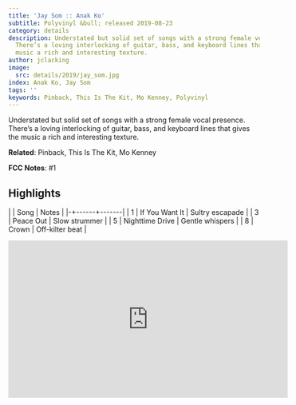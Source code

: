 ```yaml
---
title: 'Jay Som :: Anak Ko'
subtitle: Polyvinyl &bull; released 2019-08-23
category: details
description: Understated but solid set of songs with a strong female vocal presence.
  There’s a loving interlocking of guitar, bass, and keyboard lines that gives the
  music a rich and interesting texture.
author: jclacking
image:
  src: details/2019/jay_som.jpg
index: Anak Ko, Jay Som
tags: ''
keywords: Pinback, This Is The Kit, Mo Kenney, Polyvinyl
---
```

Understated but solid set of songs with a strong female vocal presence. There’s a loving interlocking of guitar, bass, and keyboard lines that gives the music a rich and interesting texture.<!--more-->

**Related**: Pinback, This Is The Kit, Mo Kenney

**FCC Notes**: #1

## Highlights

| | Song | Notes |
|-+------+-------|
| 1 | If You Want It | Sultry escapade |
| 3 | Peace Out | Slow strummer |
| 5 | Nighttime Drive | Gentle whispers |
| 8 | Crown | Off-kilter beat |

<div class="tlo-detail-video"><iframe width="560" height="315" src="https://www.youtube.com/embed/Wd5FyYa_H_I" frameborder="0" allow="autoplay; encrypted-media" allowfullscreen></iframe></div>

